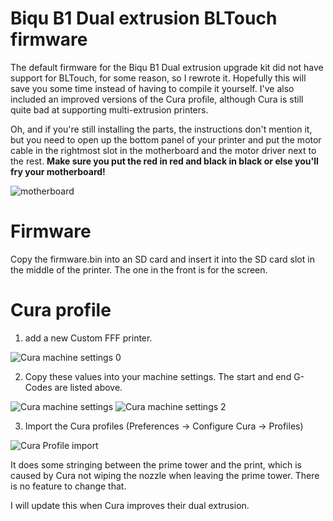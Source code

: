 # Biqu B1 Dual extrusion BLTouch firmware

The default firmware for the Biqu B1 Dual extrusion upgrade kit did not have support for BLTouch, for some reason, so I rewrote it.
Hopefully this will save you some time instead of having to compile it yourself. I've also included an improved versions of the Cura profile, although Cura is still quite bad at supporting multi-extrusion printers.

Oh, and if you're still installing the parts, the instructions don't mention it, but you need to open up the bottom panel of your printer and put the motor cable in the rightmost slot in the motherboard and the motor driver next to the rest. **Make sure you put the red in red and black in black or else you'll fry your motherboard!**

![motherboard](https://user-images.githubusercontent.com/48849652/143468011-89eeb33e-20a5-4c28-b93d-4e5a31a3607b.jpg)

# Firmware

Copy the firmware.bin into an SD card and insert it into the SD card slot in the middle of the printer. The one in the front is for the screen.

# Cura profile
1.  add a new Custom FFF printer.

![Cura machine settings 0](https://user-images.githubusercontent.com/48849652/143470194-77956637-4b54-460d-8db9-5b7af5cb0d05.jpg)

2. Copy these values into your machine settings. The start and end G-Codes are listed above.

![Cura machine settings](https://user-images.githubusercontent.com/48849652/143470296-1d4a0af4-e1d4-4532-aa34-9cb660b937b0.jpg)
![Cura machine settings 2](https://user-images.githubusercontent.com/48849652/143470303-bda7a373-bc3c-4cc1-a749-26d6108e51a9.jpg)

3. Import the Cura profiles (Preferences -> Configure Cura -> Profiles)

![Cura Profile import](https://user-images.githubusercontent.com/48849652/143470844-804f33a5-c793-4707-a500-206edd3000c2.jpg)

It does some stringing between the prime tower and the print, which is caused by Cura not wiping the nozzle when leaving the prime tower. There is no feature to change that.

I will update this when Cura improves their dual extrusion.
